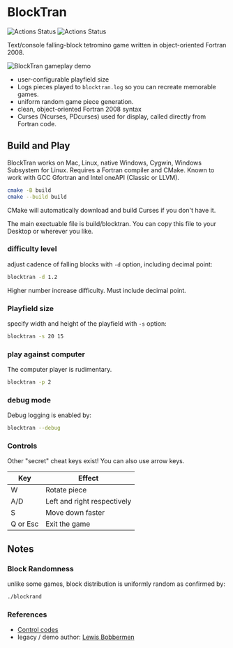 # BlockTran

![Actions Status](https://github.com/fortran-gaming/blocktran/workflows/ci_meson/badge.svg)
![Actions Status](https://github.com/fortran-gaming/blocktran/workflows/ci_cmake/badge.svg)

Text/console falling-block tetromino game written in object-oriented Fortran 2008.

![BlockTran gameplay demo](doc/blocktran.gif)

* user-configurable playfield size
* Logs pieces played to `blocktran.log` so you can recreate memorable games.
* uniform random game piece generation.
* clean, object-oriented Fortran 2008 syntax
* Curses (Ncurses, PDcurses) used for display, called directly from Fortran code.

## Build and Play

BlockTran works on Mac, Linux, native Windows, Cygwin, Windows Subsystem for Linux.
Requires a Fortran compiler and CMake.
Known to work with GCC Gfortran and Intel oneAPI (Classic or LLVM).

```sh
cmake -B build
cmake --build build
```

CMake will automatically download and build Curses if you don't have it.

The main exectuable file is build/blocktran.
You can copy this file to your Desktop or wherever you like.

### difficulty level

adjust cadence of falling blocks with `-d` option, including decimal point:

```bash
blocktran -d 1.2
```

Higher number increase difficulty. Must include decimal point.

### Playfield size

specify width and height of the playfield with `-s` option:

```bash
blocktran -s 20 15
```

### play against computer

The computer player is rudimentary.

```bash
blocktran -p 2
```

### debug mode

Debug logging is enabled by:

```bash
blocktran --debug
```

### Controls

Other "secret" cheat keys exist! You can also use arrow keys.

  Key      |  Effect
-----------|-----------------------------
  W        | Rotate piece
  A/D      | Left and right respectively
  S        | Move down faster
  Q or Esc | Exit the game

## Notes

### Block Randomness

unlike some games, block distribution is uniformly random as confirmed by:

```sh
./blockrand
```

### References

* [Control codes](https://en.wikipedia.org/wiki/C0_and_C1_control_codes)
* legacy / demo author:   [Lewis Bobbermen](https://github.com/lewisjb)
